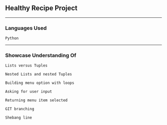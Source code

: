 ## Healthy Recipe Project

---
### Languages Used
`Python`

---
### Showcase Understanding Of
`Lists versus Tuples`

`Nested Lists and nested Tuples`

`Building menu option with loops`

`Asking for user input`

`Returning menu item selected`

`GIT branching`

`Shebang line`